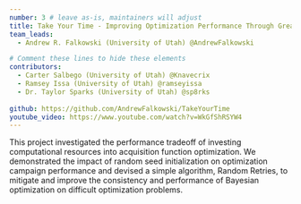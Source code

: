 ```yaml
---
number: 3 # leave as-is, maintainers will adjust
title: Take Your Time - Improving Optimization Performance Through Greater Investment in ACQF Optimizer Runtime
team_leads:
  - Andrew R. Falkowski (University of Utah) @AndrewFalkowski

# Comment these lines to hide these elements
contributors:
  - Carter Salbego (University of Utah) @Knavecrix
  - Ramsey Issa (University of Utah) @ramseyissa
  - Dr. Taylor Sparks (University of Utah) @sp8rks
  
github: https://github.com/AndrewFalkowski/TakeYourTime
youtube_video: https://www.youtube.com/watch?v=WkGfShRSYW4
---
```


This project investigated the performance tradeoff of investing computational resources into acquisition function optimization. We demonstrated the impact of random seed initialization on optimization campaign performance and devised a simple algorithm, Random Retries, to mitigate and improve the consistency and performance of Bayesian optimization on difficult optimization problems.
